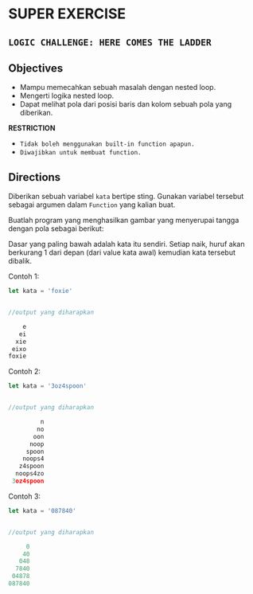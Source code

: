 # SUPER EXERCISE
## `LOGIC CHALLENGE: HERE COMES THE LADDER`

## Objectives

- Mampu memecahkan sebuah masalah dengan nested loop.
- Mengerti logika nested loop.
- Dapat melihat pola dari posisi baris dan kolom sebuah pola yang diberikan.

**RESTRICTION** 
- `Tidak boleh menggunakan built-in function apapun.`
- `Diwajibkan untuk membuat function.`

## Directions

Diberikan sebuah variabel `kata` bertipe sting. Gunakan variabel tersebut sebagai argumen dalam `Function` yang kalian buat.

Buatlah program yang menghasilkan gambar yang menyerupai tangga dengan pola sebagai berikut:

Dasar yang paling bawah adalah kata itu sendiri.
Setiap naik, huruf akan berkurang 1 dari depan (dari value kata awal) kemudian kata tersebut dibalik.

Contoh 1:

```javascript
let kata = 'foxie'


//output yang diharapkan

    e
   ei
  xie
 eixo
foxie
```

Contoh 2:

```javascript
let kata = '3oz4spoon'


//output yang diharapkan

         n
        no
       oon
      noop
     spoon
    noops4
   z4spoon
  noops4zo
 3oz4spoon
```

Contoh 3:

```javascript
let kata = '087840'


//output yang diharapkan

     0
    40
   048
  7840
 04878
087840
```